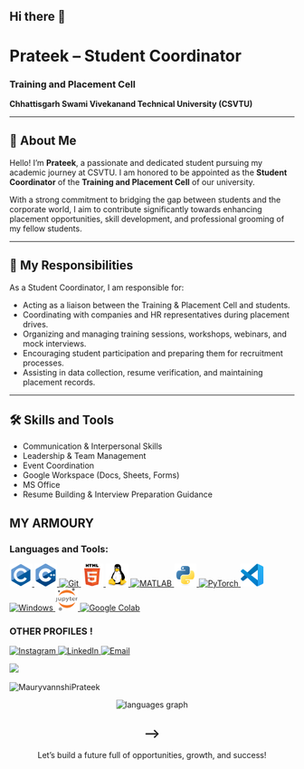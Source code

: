 ## Hi there 👋
# Prateek – Student Coordinator  
### Training and Placement Cell  
**Chhattisgarh Swami Vivekanand Technical University (CSVTU)**

---

## 📌 About Me
Hello! I’m **Prateek**, a passionate and dedicated student pursuing my academic journey at CSVTU. I am honored to be appointed as the **Student Coordinator** of the **Training and Placement Cell** of our university.

With a strong commitment to bridging the gap between students and the corporate world, I aim to contribute significantly towards enhancing placement opportunities, skill development, and professional grooming of my fellow students.

---

## 🎯 My Responsibilities
As a Student Coordinator, I am responsible for:

- Acting as a liaison between the Training & Placement Cell and students.
- Coordinating with companies and HR representatives during placement drives.
- Organizing and managing training sessions, workshops, webinars, and mock interviews.
- Encouraging student participation and preparing them for recruitment processes.
- Assisting in data collection, resume verification, and maintaining placement records.

---

## 🛠 Skills and Tools
- Communication & Interpersonal Skills  
- Leadership & Team Management  
- Event Coordination  
- Google Workspace (Docs, Sheets, Forms)  
- MS Office  
- Resume Building & Interview Preparation Guidance
<h2> MY ARMOURY</h2>
<h3 align="left">Languages and Tools:</h3>
<a href="https://www.cprogramming.com/" target="_blank" rel="noreferrer">
  <img src="https://raw.githubusercontent.com/devicons/devicon/master/icons/c/c-original.svg" alt="C" width="40" height="40"/>
</a>
<a href="https://www.w3schools.com/cpp/" target="_blank" rel="noreferrer">
  <img src="https://raw.githubusercontent.com/devicons/devicon/master/icons/cplusplus/cplusplus-original.svg" alt="C++" width="40" height="40"/>
</a>
<a href="https://git-scm.com/" target="_blank" rel="noreferrer">
  <img src="https://www.vectorlogo.zone/logos/git-scm/git-scm-icon.svg" alt="Git" width="40" height="40"/>
</a>
<a href="https://www.w3.org/html/" target="_blank" rel="noreferrer">
  <img src="https://raw.githubusercontent.com/devicons/devicon/master/icons/html5/html5-original-wordmark.svg" alt="HTML5" width="40" height="40"/>
</a>
<a href="https://www.linux.org/" target="_blank" rel="noreferrer">
  <img src="https://raw.githubusercontent.com/devicons/devicon/master/icons/linux/linux-original.svg" alt="Linux" width="40" height="40"/>
</a>
<a href="https://www.mathworks.com/" target="_blank" rel="noreferrer">
  <img src="https://upload.wikimedia.org/wikipedia/commons/2/21/Matlab_Logo.png" alt="MATLAB" width="40" height="40"/>
</a>
<a href="https://www.python.org/" target="_blank" rel="noreferrer">
  <img src="https://raw.githubusercontent.com/devicons/devicon/master/icons/python/python-original.svg" alt="Python" width="40" height="40"/>
</a>
<a href="https://pytorch.org/" target="_blank" rel="noreferrer">
  <img src="https://www.vectorlogo.zone/logos/pytorch/pytorch-icon.svg" alt="PyTorch" width="40" height="40"/>
</a>
<a href="https://code.visualstudio.com/" target="_blank" rel="noreferrer">
  <img src="https://raw.githubusercontent.com/devicons/devicon/master/icons/vscode/vscode-original.svg" alt="VS Code" width="40" height="40"/>
</a>
<a href="https://www.microsoft.com/windows" target="_blank" rel="noreferrer">
  <img src="https://upload.wikimedia.org/wikipedia/commons/8/87/Windows_logo_-_2021.svg" alt="Windows" width="40" height="40"/>
</a>

<a href="https://github.com/MauryvanshiPrateek/Python-for-Datascience">
  <img src="https://github.com/devicons/devicon/blob/master/icons/jupyter/jupyter-original-wordmark.svg" title="Jupyter - Interactive notebook for data science and research" alt="Jupyter" width="40" height="40">
</a>
<a href="https://github.com/MauryvanshiPrateek/Data-Visualization-using-python">
  <img src="https://colab.research.google.com/img/colab_favicon_256px.png" title="Google Colab - Cloud-based Jupyter notebook environment" alt="Google Colab" width="40" height="40">
</a>




<h3> OTHER PROFILES !</h3>

<a href="[https://www.instagram.com/Shreyansh4ai](https://www.instagram.com/mauryavanshi_prateek?igsh=MXV2bWY3cWdyOWkycQ==)" target="_blank">
    <img src="https://upload.wikimedia.org/wikipedia/commons/a/a5/Instagram_icon.png" alt="Instagram" width="40" height="40"/> 
</a>

<a href="(https://www.linkedin.com/in/prateek-kushwaha-727b59326?utm_source=share&utm_campaign=share_via&utm_content=profile&utm_medium=android_app)" target="_blank">
    <img src="https://upload.wikimedia.org/wikipedia/commons/c/ca/LinkedIn_logo_initials.png" alt="LinkedIn" width="40" height="40"/> 
</a>

<a href="mailto:mauryvanshiprateek@gmail.com" target="_blank" rel="noreferrer">
  <img src="https://upload.wikimedia.org/wikipedia/commons/4/4e/Gmail_Icon.png" alt="Email" width="40" height="40"/>
</a>


![](https://komarev.com/ghpvc/?username=MauryvannshiPrateek&color=green)


</p> 
<p align="left"><img src="https://github-profile-trophy.vercel.app/?username=MauryvannshiPrateeki&theme=matrix" alt="MauryvannshiPrateek" /></a> 
</p>
<div align="center">
  <img src="https://github-readme-stats.vercel.app/api/top-langs?username=MauryvannshiPrateek&locale=en&hide_title=false&layout=compact&card_width=320&langs_count=6&theme=github_dark&hide_border=true&order=2" height="300" alt="languages graph"  />

-->
---

Let’s build a future full of opportunities, growth, and success!

<!--
**MauryvanshiPrateek/MauryvanshiPrateek** is a ✨ _special_ ✨ repository because its `README.md` (this file) appears on your GitHub profile.

Here are some ideas to get you started:

- 🔭 I’m currently working on ...
- 🌱 I’m currently learning ...
- 👯 I’m looking to collaborate on ...
- 🤔 I’m looking for help with ...
- 💬 Ask me about ...
- 📫 How to reach me: ...
- 😄 Pronouns: ...
- ⚡ Fun fact: ...
-->
